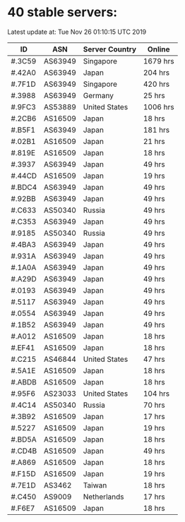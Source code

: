 # 40 stable servers:

Latest update at: Tue Nov 26 01:10:15 UTC 2019

| ID | ASN | Server Country | Online |
| -- | --- | -------------- | ------ |
| #.3C59 | AS63949 | Singapore | 1679 hrs |
| #.42A0 | AS63949 | Japan | 204 hrs |
| #.7F1D | AS63949 | Singapore | 420 hrs |
| #.3988 | AS63949 | Germany | 25 hrs |
| #.9FC3 | AS53889 | United States | 1006 hrs |
| #.2CB6 | AS16509 | Japan | 18 hrs |
| #.B5F1 | AS63949 | Japan | 181 hrs |
| #.02B1 | AS16509 | Japan | 21 hrs |
| #.819E | AS16509 | Japan | 18 hrs |
| #.3937 | AS63949 | Japan | 49 hrs |
| #.44CD | AS16509 | Japan | 19 hrs |
| #.BDC4 | AS63949 | Japan | 49 hrs |
| #.92BB | AS63949 | Japan | 49 hrs |
| #.C633 | AS50340 | Russia | 49 hrs |
| #.C353 | AS63949 | Japan | 49 hrs |
| #.9185 | AS50340 | Russia | 49 hrs |
| #.4BA3 | AS63949 | Japan | 49 hrs |
| #.931A | AS63949 | Japan | 49 hrs |
| #.1A0A | AS63949 | Japan | 49 hrs |
| #.A29D | AS63949 | Japan | 49 hrs |
| #.0193 | AS63949 | Japan | 49 hrs |
| #.5117 | AS63949 | Japan | 49 hrs |
| #.0554 | AS63949 | Japan | 49 hrs |
| #.1B52 | AS63949 | Japan | 49 hrs |
| #.A012 | AS16509 | Japan | 18 hrs |
| #.EF41 | AS16509 | Japan | 18 hrs |
| #.C215 | AS46844 | United States | 47 hrs |
| #.5A1E | AS16509 | Japan | 18 hrs |
| #.ABDB | AS16509 | Japan | 18 hrs |
| #.95F6 | AS23033 | United States | 104 hrs |
| #.4C14 | AS50340 | Russia | 70 hrs |
| #.3B92 | AS16509 | Japan | 17 hrs |
| #.5227 | AS16509 | Japan | 19 hrs |
| #.BD5A | AS16509 | Japan | 18 hrs |
| #.CD4B | AS16509 | Japan | 49 hrs |
| #.A869 | AS16509 | Japan | 18 hrs |
| #.F15D | AS16509 | Japan | 19 hrs |
| #.7E1D | AS3462 | Taiwan | 18 hrs |
| #.C450 | AS9009 | Netherlands | 17 hrs |
| #.F6E7 | AS16509 | Japan | 18 hrs |

